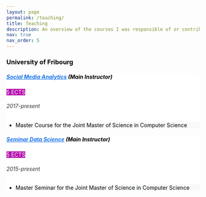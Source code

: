 ```yaml
---
layout: page
permalink: /teaching/
title: Teaching
description: An overview of the courses I was responsible of or contributed to as a co-instructor.
nav: true
nav_order: 5
---
```


<h3 class="mt-4" style="color: #000000;">University of Fribourg</h3>

<div class="card mt-3" style="background-color: #ffffff; color: #000000;">
  <div class="p-3">
    <div class="row">
      <div class="col-sm-10">
        <h5 class="font-weight-bold" style="color: #000000;">
          <a href="https://mkhayati.github.io/courses/sma" style="color: #1a73e8;">Social Media Analytics</a>
          <span style="color: #000000;">(Main Instructor)</span>
        </h5>
      </div>
      <div class="col-sm-2 text-left text-sm-right">
        <span class="badge font-weight-bold text-uppercase align-middle"
              style="background-color: #b509ac; color: #ffffff;">
            5 ECTS
        </span>
      </div>
    </div>
    <h6 class="font-italic mt-2 mt-sm-0" style="color: #333333;">2017-present</h6>
    <ul class="card-text font-weight-light list-group list-group-flush" style="color: #000000;">
      <li class="list-group-item" style="background-color: #f8f9fa; color: #000000;">
        Master Course for the Joint Master of Science in Computer Science
      </li>
    </ul>
  </div>
</div>

<div class="card mt-3" style="background-color: #ffffff; color: #000000;">
  <div class="p-3">
    <div class="row">
      <div class="col-sm-10">
        <h5 class="font-weight-bold" style="color: #000000;">
          <a href="https://mkhayati.github.io/courses/ds" style="color: #1a73e8;">Seminar Data Science</a>
          <span style="color: #000000;">(Main Instructor)</span>
        </h5>
      </div>
      <div class="col-sm-2 text-left text-sm-right">
        <span class="badge font-weight-bold text-uppercase align-middle"
              style="background-color: #b509ac; color: #ffffff;">
            5 ECTS
        </span>
      </div>
    </div>
    <h6 class="font-italic mt-2 mt-sm-0" style="color: #333333;">2015-present</h6>
    <ul class="card-text font-weight-light list-group list-group-flush" style="color: #000000;">
      <li class="list-group-item" style="background-color: #f8f9fa; color: #000000;">
        Master Seminar for the Joint Master of Science in Computer Science
      </li>
    </ul>
  </div>
</div>
